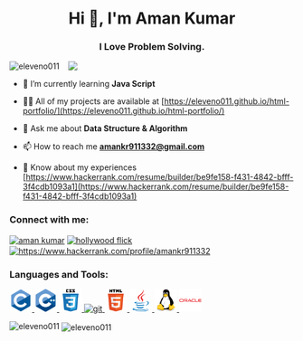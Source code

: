 <h1 align="center">Hi 👋, I'm Aman Kumar</h1>
<h3 align="center">I Love Problem Solving.</h3>
<img align="right" alt"boy with a idea" width="400" src="https://i.pinimg.com/736x/9d/ab/3d/9dab3de132fa26f0bd62ffca6539f8de.jpg">

<p align="left"> <img src="https://komarev.com/ghpvc/?username=eleveno011&label=Profile%20views&color=0e75b6&style=flat" alt="eleveno011" /> </p>

- 🌱 I’m currently learning **Java Script**

- 👨‍💻 All of my projects are available at [https://eleveno011.github.io/html-portfolio/](https://eleveno011.github.io/html-portfolio/)

- 💬 Ask me about **Data Structure & Algorithm**

- 📫 How to reach me **amankr911332@gmail.com**

- 📄 Know about my experiences [https://www.hackerrank.com/resume/builder/be9fe158-f431-4842-bfff-3f4cdb1093a1](https://www.hackerrank.com/resume/builder/be9fe158-f431-4842-bfff-3f4cdb1093a1)

<h3 align="left">Connect with me:</h3>
<p align="left">
<a href="https://linkedin.com/in/aman kumar" target="blank"><img align="center" src="https://raw.githubusercontent.com/rahuldkjain/github-profile-readme-generator/master/src/images/icons/Social/linked-in-alt.svg" alt="aman kumar" height="30" width="40" /></a>
<a href="https://www.youtube.com/c/hollywood flick" target="blank"><img align="center" src="https://raw.githubusercontent.com/rahuldkjain/github-profile-readme-generator/master/src/images/icons/Social/youtube.svg" alt="hollywood flick" height="30" width="40" /></a>
<a href="https://www.hackerrank.com/https://www.hackerrank.com/profile/amankr911332" target="blank"><img align="center" src="https://raw.githubusercontent.com/rahuldkjain/github-profile-readme-generator/master/src/images/icons/Social/hackerrank.svg" alt="https://www.hackerrank.com/profile/amankr911332" height="30" width="40" /></a>
</p>

<h3 align="left">Languages and Tools:</h3>
<p align="left"> <a href="https://www.cprogramming.com/" target="_blank" rel="noreferrer"> <img src="https://raw.githubusercontent.com/devicons/devicon/master/icons/c/c-original.svg" alt="c" width="40" height="40"/> </a> <a href="https://www.w3schools.com/cpp/" target="_blank" rel="noreferrer"> <img src="https://raw.githubusercontent.com/devicons/devicon/master/icons/cplusplus/cplusplus-original.svg" alt="cplusplus" width="40" height="40"/> </a> <a href="https://www.w3schools.com/css/" target="_blank" rel="noreferrer"> <img src="https://raw.githubusercontent.com/devicons/devicon/master/icons/css3/css3-original-wordmark.svg" alt="css3" width="40" height="40"/> </a> <a href="https://git-scm.com/" target="_blank" rel="noreferrer"> <img src="https://www.vectorlogo.zone/logos/git-scm/git-scm-icon.svg" alt="git" width="40" height="40"/> </a> <a href="https://www.w3.org/html/" target="_blank" rel="noreferrer"> <img src="https://raw.githubusercontent.com/devicons/devicon/master/icons/html5/html5-original-wordmark.svg" alt="html5" width="40" height="40"/> </a> <a href="https://www.java.com" target="_blank" rel="noreferrer"> <img src="https://raw.githubusercontent.com/devicons/devicon/master/icons/java/java-original.svg" alt="java" width="40" height="40"/> </a> <a href="https://www.linux.org/" target="_blank" rel="noreferrer"> <img src="https://raw.githubusercontent.com/devicons/devicon/master/icons/linux/linux-original.svg" alt="linux" width="40" height="40"/> </a> <a href="https://www.oracle.com/" target="_blank" rel="noreferrer"> <img src="https://raw.githubusercontent.com/devicons/devicon/master/icons/oracle/oracle-original.svg" alt="oracle" width="40" height="40"/> </a> </p>

<p><img align="left" src="https://github-readme-stats.vercel.app/api/top-langs?username=eleveno011&show_icons=true&locale=en&layout=compact" alt="eleveno011" /></p>

<p>&nbsp;<img align="center" src="https://github-readme-stats.vercel.app/api?username=eleveno011&show_icons=true&locale=en" alt="eleveno011" /></p>
